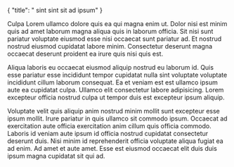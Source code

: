 {
  "title": " sint sint sit ad ipsum"
}

Culpa Lorem ullamco dolore quis ea qui magna enim ut. Dolor nisi est minim quis ad amet laborum magna aliqua quis in laborum officia. Sit nisi sunt pariatur voluptate eiusmod esse nisi occaecat sunt pariatur ad. Et nostrud nostrud eiusmod cupidatat labore minim. Consectetur deserunt magna occaecat deserunt proident ea irure quis nisi quis est.

Aliqua laboris eu occaecat eiusmod aliquip nostrud eu laborum id. Quis esse pariatur esse incididunt tempor cupidatat nulla sint voluptate voluptate incididunt cillum laborum consequat. Ea et veniam est est ullamco ipsum aute ea cupidatat culpa. Ullamco elit consectetur labore adipisicing. Lorem excepteur officia nostrud culpa ut tempor duis est excepteur ipsum aliquip.

Voluptate velit quis aliquip anim nostrud minim mollit sunt excepteur esse ipsum mollit. Irure pariatur in quis ullamco sit commodo ipsum. Occaecat ad exercitation aute officia exercitation anim cillum quis officia commodo. Laboris id veniam aute ipsum id officia nostrud cupidatat consectetur deserunt duis. Nisi minim id reprehenderit officia voluptate aliqua fugiat ea ad enim. Ad amet et aute amet. Esse est eiusmod occaecat elit duis duis ipsum magna cupidatat sit qui ad.